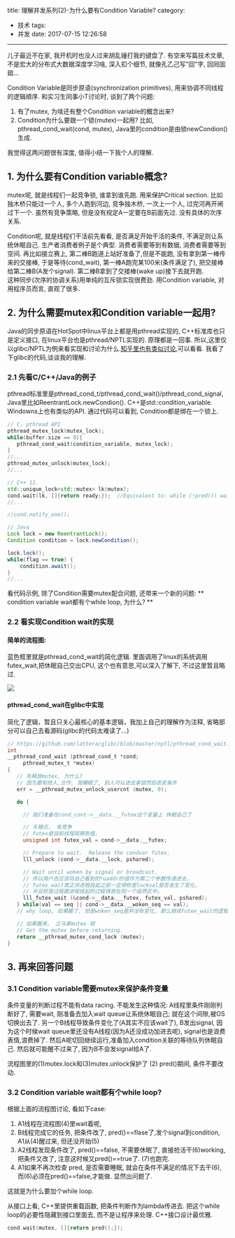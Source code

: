 title: 理解并发系列(2)-为什么要有Condition Variable?
category:
- 技术
tags:
- 并发
date: 2017-07-15 12:26:58
---
儿子最近不在家, 我开机时也没人过来胡乱锤打我的键盘了. 有空来写篇技术文章, 不是宏大的分布式大数据深度学习啥, 深入扣个细节, 就像孔乙己写"回"字, 回囘囬廻...

Condition Variable是同步原语(synchronization primitives), 用来协调不同线程的逻辑顺序. 和实习生同事小T讨论时, 谈到了两个问题:
1. 有了mutex, 为啥还有整个Condition variable的概念出来?
2. Condition为什么要跟一个锁(mutex)一起用? 比如, pthread_cond_wait(cond, mutex), Java里的condition是由锁newCondion()生成.

我觉得这两问题很有深度, 值得小结一下我个人的理解.
<!--more-->

## 1. 为什么要有Condition variable概念?
mutex呢, 就是线程们一起竞争锁, 谁拿到谁先跑. 用来保护Critical section. 比如独木桥只能过一个人, 多个人跑到河边, 竞争独木桥, 一次上一个人, 过完河再开闸过下一个. 虽然有竞争策略, 但是没有规定A一定要在B前面先过. 没有具体的次序关系.

Condition呢, 就是线程们干活前先看看, 是否满足开始干活的条件, 不满足则让系统休眠自己.
生产者消费者例子是个典型. 消费者需要等到有数据, 消费者需要等到空间.
再比如接立赛上, 第二棒B跑道上站好准备了,但是不能跑, 没有拿到第一棒传来的交接棒, 于是等待(cond_wait), 第一棒A跑完某100米(条件满足了), 把交接棒给第二棒B(A发个signal). 第二棒B拿到了交接棒(wake up)接下去就开跑.  
这种同步(次序的协调关系)用单纯的互斥锁实现很费劲. 用Condition variable, 对用程序员而言, 直观了很多.

## 2. 为什么需要mutex和Condition variable一起用?
Java的同步原语在HotSpot中linux平台上都是用pthread实现的, C++标准库也只是定义接口, 在linux平台也是pthread/NPTL实现的.
原理都是一回事. 所以,这里仅以glibc/NPTL为例来看实现和讨论为什么.[知乎里也有类似讨论][1],可以看看.
我看了下glibc的代码,谈谈我的理解.

### 2.1 先看C/C++/Java的例子
pthread标准里是pthread_cond_t/pthread_cond_wait()/pthread_cond_signal, Java里比如ReentrantLock.newCondion(). C++是std::condition_variable.
Windowns上也有类似的API. 通过代码可以看到, Condition都是绑在一个锁上.
```c
// C, pthread API
pthread_mutex_lock(mutex_lock);
while(buffer.size == 0){  
   pthread_cond_wait(condition_variable, mutex_lock);
}
//...
pthread_mutex_unlock(mutex_lock);
//...
```

```c++
// C++ 11.
std::unique_lock<std::mutex> lk(mutex);
cond.wait(lk, []{return ready;});  //Equivalent to: while (!pred()) wait(lock);
//...

//cond.notify_one();
```

```java
// Java
Lock lock = new ReentrantLock();  
Condition condition = lock.newCondition();   

lock.lock();  
while(flag == true) {                
    condition.await();
}          
//...
```
看代码示例, 除了Condition需要mutex配合问题, 还带来一个新的问题: ** condition variable wait都有个while loop, 为什么? **


### 2.2 看实现Condition wait的实现

#### 简单的流程图:
蓝色框里就是pthread_cond_wait的简化逻辑. 里面调用了linux的系统调用futex_wait,把休眠自己交出CPU, 这个也有意思,可以深入了解下, 不过这里暂且略过.

![](http://ot49rzljt.bkt.clouddn.com/image/tech/pthread_cond_wait.png)

#### pthread_cond_wait在glibc中实现
简化了逻辑，暂且只关心最核心的基本逻辑，我加上自己的理解作为注释, 省略部分可以自己去看源码(glibc的代码太难读了...)
```c
// https://github.com/lattera/glibc/blob/master/nptl/pthread_cond_wait.c
int
__pthread_cond_wait (pthread_cond_t *cond;
     pthread_mutex_t *mutex)
{
   // 先释放mutex, 为什么?
   // 因为要和他人,合作, 我睡眠了, 别人可以进去拿锁然后改变条件
   err = __pthread_mutex_unlock_usercnt (mutex, 0);

   do {

     // 我们准备在cond_cont->__data.__futex这个变量上 休眠自己了

     // 关键点， 有竞争
     // futex是目前线程观察到值，
     unsigned int futex_val = cond->__data.__futex;

     // Prepare to wait.  Release the condvar futex.  
     lll_unlock (cond->__data.__lock, pshared);

     // Wait until woken by signal or broadcast.  
     // 所以用户态应该将自己看到的*uaddr的值作为第二个参数传递进去，
     // futex_wait真正将进程挂起之前一定得检查lockval是否发生了变化，
     // 并且检查过程跟进程挂起的过程得放在同一个临界区中。
     lll_futex_wait (&cond->__data.__futex, futex_val, pshared);
   } while(val == seq || cond->__data.__woken_seq == val);
   // why loop, 如果醒了, 但是woken_seq里并没有变化, 那么继续futex_wait的逻辑

   // 如果醒来， 立马拿mutex 锁
   // Get the mutex before returning.  
   return __pthread_mutex_cond_lock (mutex);
}

```

## 3. 再来回答问题
### 3.1 Condition variable需要mutex来保护条件变量
条件变量的判断过程不能有data racing.
不能发生这种情况: A线程里条件刚刚判断好了, 需要wait, 刚准备去加入wait queue让系统休眠自己; 就在这个间隙,被OS切换出去了. 另一个B线程导致条件变化了(A其实不应该wait了), B发出signal, 因为这个时候wait queue里还没有A线程(因为A还没成功加进去呢), signal也是浪费表情,浪费掉了. 然后A呢切回继续运行,准备加入condition关联的等待队列休眠自己. 然后就可能醒不过来了, 因为B不会发signal给A了.

流程图里的(1)mutex.lock和(3)mutex.unlock保护了 (2) pred()期间, 条件不要改动.

### 3.2 Condition variable wait都有个while loop?

根据上面的流程图讨论, 看如下case:
1. A1线程在流程图(4)里wait着呢,  
2. B线程完成它的任务, 把条件改了, pred()==flase了,发个signal到condition,
A1从(4)醒过来, 但还没开始(5)
3. A2线程发现条件改了, pred()==false, 不需要休眠了, 直接抢活干(6)working, 把条件又改了, 注意这时候又pred()==true了. (7)也跑完.
4. A1如果不再次检查 pred, 是否需要睡眠, 就会在条件不满足的情况下去干(6), 而(6)必须在pred()==false,才能做. 显然出问题了.  

这就是为什么要加个while loop.

从接口上看, C++里提供重载函数, 把条件判断作为lambda传进去. 把这个while loop的必要性隐藏到接口里面去, 而不是让程序来处理. C++接口设计最优雅.
```c++
cond.wait(mutex, []{return pred();});
```


[1]: https://www.zhihu.com/question/24116967 "知乎里讨论pthread_cond_wait为什么要传mutex"
[2]: "https://www.quora.com/What-is-the-difference-between-mutex-condition-variable-semaphore-and-monitor" "Quora的一个讨论"
